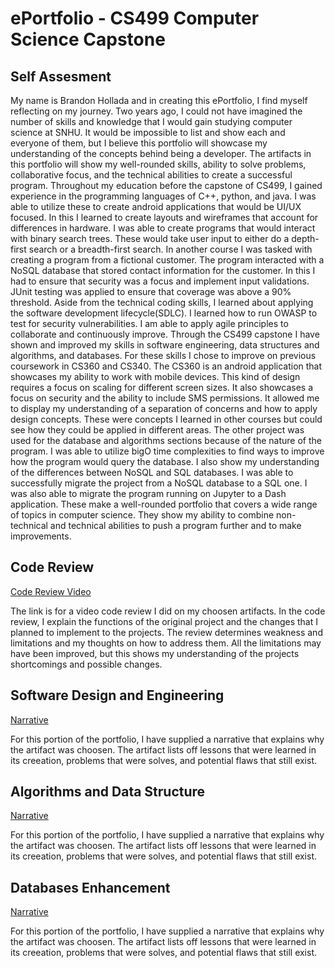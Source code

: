 # ePortfolio - CS499 Computer Science Capstone
## Self Assesment
My name is Brandon Hollada and in creating this ePortfolio, I find myself reflecting on my journey. Two years ago, I could not have imagined the number of skills and knowledge that I would gain studying computer science at SNHU. It would be impossible to list and show each and everyone of them, but I believe this portfolio will showcase my understanding of the concepts behind being a developer. The artifacts in this portfolio will show my well-rounded skills, ability to solve problems, collaborative focus, and the technical abilities to create a successful program. Throughout my education before the capstone of CS499, I gained experience in the programming languages of C++, python, and java. I was able to utilize these to create android applications that would be UI/UX focused. In this I learned to create layouts and wireframes that account for differences in hardware. I was able to create programs that would interact with binary search trees. These would take user input to either do a depth-first search or a breadth-first search. In another course I was tasked with creating a program from a fictional customer. The program interacted with a NoSQL database that stored contact information for the customer. In this I had to ensure that security was a focus and implement input validations. JUnit testing was applied to ensure that coverage was above a 90% threshold. Aside from the technical coding skills, I learned about applying the software development lifecycle(SDLC). I learned how to run OWASP to test for security vulnerabilities. I am able to apply agile principles to collaborate and continuously improve. 
	Through the CS499 capstone I have shown and improved my skills in software engineering, data structures and algorithms, and databases. For these skills I chose to improve on previous coursework in CS360 and CS340. The CS360 is an android application that showcases my ability to work with mobile devices. This kind of design requires a focus on scaling for different screen sizes. It also showcases a focus on security and the ability to include SMS permissions. It allowed me to display my understanding of a separation of concerns and how to apply design concepts. These were concepts I learned in other courses but could see how they could be applied in different areas. The other project was used for the database and algorithms sections because of the nature of the program. I was able to utilize bigO time complexities to find ways to improve how the program would query the database. I also show my understanding of the differences between NoSQL and SQL databases. I was able to successfully migrate the project from a NoSQL database to a SQL one. I was also able to migrate the program running on Jupyter to a Dash application. These make a well-rounded portfolio that covers a wide range of topics in computer science. They show my ability to combine non-technical and technical abilities to push a program further and to make improvements. 

 ## Code Review
[Code Review Video](https://youtu.be/2sgM6CZ2jz8)

The link is for a video code review I did on my choosen artifacts. In the code review, I explain the functions of the original project and the changes that I planned to implement to the projects. The review determines weakness and limitations and my thoughts on how to address them. All the limitations may have been improved, but this shows my understanding of the projects shortcomings and possible changes. 

## Software Design and Engineering
[Narrative](https://github.com/HolladaB/CS499/blob/49a8b89713a3292fba86e5f44f4e1830bce05ea4/Narratives/CS499Milestone2-Hollada.pdf)

For this portion of the portfolio, I have supplied a narrative that explains why the artifact was choosen. The artifact lists off lessons that were learned in its creeation, problems that were solves, and potential flaws that still exist. 

## Algorithms and Data Structure
[Narrative](https://github.com/HolladaB/CS499/blob/05de416267f26e0a67dedbfd189459144ee43894/Narratives/CS499Milestone3-Hollada.pdf)

For this portion of the portfolio, I have supplied a narrative that explains why the artifact was choosen. The artifact lists off lessons that were learned in its creeation, problems that were solves, and potential flaws that still exist. 

## Databases Enhancement
[Narrative](https://github.com/HolladaB/CS499/blob/49a8b89713a3292fba86e5f44f4e1830bce05ea4/Narratives/CS499Milestone2-Hollada.pdf)

For this portion of the portfolio, I have supplied a narrative that explains why the artifact was choosen. The artifact lists off lessons that were learned in its creeation, problems that were solves, and potential flaws that still exist. 
